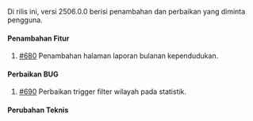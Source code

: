 Di rilis ini, versi 2506.0.0 berisi penambahan dan perbaikan yang diminta pengguna.

#### Penambahan Fitur

1. [#680](https://github.com/OpenSID/OpenKab/issues/680) Penambahan halaman laporan bulanan kependudukan.

#### Perbaikan BUG

1. [#690](https://github.com/OpenSID/OpenKab/issues/690) Perbaikan trigger filter wilayah pada statistik.

#### Perubahan Teknis

